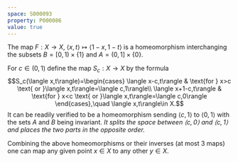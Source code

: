 ```yaml
---
space: S000093
property: P000086
value: true
---
```


The map $F:X\to X$, $\langle x,t\rangle\mapsto\langle 1-x,1-t\rangle$ is a homeomorphism interchanging the subsets $B=[0,1)\times\{1\}$ and $A=(0,1]\times\{0\}$.

For $c\in(0,1)$ define the map $S_c:X\to X$ by the formula
$$S_c(\langle x,t\rangle)=\begin{cases} \langle x-c,t\rangle & \text{for } x>c
\text{ or }\langle x,t\rangle=\langle c,1\rangle\\
\langle x+1-c,t\rangle & \text{for } x<c
\text{ or }\langle x,t\rangle=\langle c,0\rangle
\end{cases},\quad \langle x,t\rangle\in X.$$
It can be readily verified to be a homeomorphism
sending $\langle c,1\rangle$ to $\langle 0,1\rangle$ with the sets $A$ and $B$ being invariant.
*It splits the space between $\langle c,0\rangle$ and $\langle c,1\rangle$ and places the two parts in the opposite order.*

Combining the above homeomorphisms or their inverses (at most 3 maps) one can map any given point $x\in X$ to any other $y\in X$.
